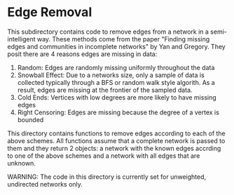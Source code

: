 # Edge Removal

This subdirectory contains code to remove edges from a network in a semi-intelligent
way. These methods come from the paper "Finding missing edges and communities
in incomplete networks" by Yan and Gregory. They posit there are 4 reasons
edges are missing in data:

1. Random: Edges are randomly missing uniformly throughout the data
2. Snowball Effect: Due to a networks size, only a sample of data is collected
typically through a BFS or random walk style algorith. As a result, edges are
missing at the frontier of the sampled data.
3. Cold Ends: Vertices with low degrees are more likely to have missing edges
4. Right Censoring: Edges are missing because the degree of a vertex is bounded

This directory contains functions to remove edges according to each of the
above schemes. All functions assume that a complete network is passed to them
and they return 2 objects: a network with the known edges accrding to one of
the above schemes and a network with all edges that are unknown.

WARNING: The code in this directory is currently set for unweighted, undirected
networks only.